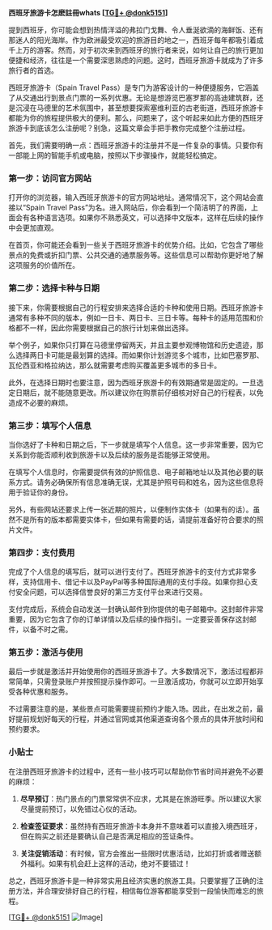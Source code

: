 **西班牙旅游卡怎麽註冊whats [[TG💪+ @donk5151](https://t.me/s/donk5151)]**

提到西班牙，你可能会想到热情洋溢的弗拉门戈舞、令人垂涎欲滴的海鲜饭、还有那迷人的阳光海岸。作为欧洲最受欢迎的旅游目的地之一，西班牙每年都吸引着成千上万的游客。然而，对于初次来到西班牙的旅行者来说，如何让自己的旅行更加便捷和经济，往往是一个需要深思熟虑的问题。这时，西班牙旅游卡就成为了许多旅行者的首选。

西班牙旅游卡（Spain Travel Pass）是专门为游客设计的一种便捷服务，它涵盖了从交通出行到景点门票的一系列优惠。无论是想游览巴塞罗那的高迪建筑群，还是沉浸在马德里的艺术氛围中，甚至想要探索塞维利亚的古老街道，西班牙旅游卡都能为你的旅程提供极大的便利。那么，问题来了，这个听起来如此方便的西班牙旅游卡到底该怎么注册呢？别急，这篇文章会手把手教你完成整个注册过程。

首先，我们需要明确一点：西班牙旅游卡的注册并不是一件复杂的事情。只要你有一部能上网的智能手机或电脑，按照以下步骤操作，就能轻松搞定。

### **第一步：访问官方网站**
打开你的浏览器，输入西班牙旅游卡的官方网站地址。通常情况下，这个网站会直接以“Spain Travel Pass”为名。进入网站后，你会看到一个简洁明了的界面，上面会有各种语言选项。如果你不熟悉英文，可以选择中文版本，这样在后续的操作中会更加直观。

在首页，你可能还会看到一些关于西班牙旅游卡的优势介绍。比如，它包含了哪些景点的免费或折扣门票、公共交通的通票服务等。这些信息可以帮助你更好地了解这项服务的价值所在。

### **第二步：选择卡种与日期**
接下来，你需要根据自己的行程安排来选择合适的卡种和使用日期。西班牙旅游卡通常有多种不同的版本，例如一日卡、两日卡、三日卡等。每种卡的适用范围和价格都不一样，因此你需要根据自己的旅行计划来做出选择。

举个例子，如果你只打算在马德里停留两天，并且主要参观博物馆和历史遗迹，那么选择两日卡可能是最划算的选择。而如果你计划游览多个城市，比如巴塞罗那、瓦伦西亚和格拉纳达，那么就需要考虑购买覆盖更多城市的多日卡。

此外，在选择日期时也要注意，因为西班牙旅游卡的有效期通常是固定的。一旦选定日期后，就不能随意更改。所以建议你在购票前仔细核对好自己的行程表，以免造成不必要的麻烦。

### **第三步：填写个人信息**
当你选好了卡种和日期之后，下一步就是填写个人信息。这一步非常重要，因为它关系到你能否顺利收到旅游卡以及后续的服务是否能够正常使用。

在填写个人信息时，你需要提供有效的护照信息、电子邮箱地址以及其他必要的联系方式。请务必确保所有信息准确无误，尤其是护照号码和姓名，因为这些信息将用于验证你的身份。

另外，有些网站还要求上传一张近期的照片，以便制作实体卡（如果有的话）。虽然不是所有的版本都需要实体卡，但如果有需要的话，请提前准备好符合要求的照片文件。

### **第四步：支付费用**
完成了个人信息的填写后，就可以进行支付了。西班牙旅游卡的支付方式非常多样，支持信用卡、借记卡以及PayPal等多种国际通用的支付手段。如果你担心支付安全问题，可以选择信誉良好的第三方支付平台来进行交易。

支付完成后，系统会自动发送一封确认邮件到你提供的电子邮箱中。这封邮件非常重要，因为它包含了你的订单详情以及后续的操作指引。一定要妥善保存这封邮件，以备不时之需。

### **第五步：激活与使用**
最后一步就是激活并开始使用你的西班牙旅游卡了。大多数情况下，激活过程都非常简单，只需登录账户并按照提示操作即可。一旦激活成功，你就可以立即开始享受各种优惠和服务。

不过需要注意的是，某些景点可能需要提前预约才能入场。因此，在出发之前，最好提前规划好每天的行程，并通过官网或其他渠道查询各个景点的具体开放时间和预约要求。

### **小贴士**
在注册西班牙旅游卡的过程中，还有一些小技巧可以帮助你节省时间并避免不必要的麻烦：

1. **尽早预订**：热门景点的门票常常供不应求，尤其是在旅游旺季。所以建议大家尽量提前预订，以免错过心仪的活动。
   
2. **检查签证要求**：虽然持有西班牙旅游卡本身并不意味着可以直接入境西班牙，但在购买之前还是要确认自己是否满足相应的签证条件。
   
3. **关注促销活动**：有时候，官方会推出一些限时优惠活动，比如打折或者赠送额外福利。如果有机会赶上这样的活动，绝对不要错过！

总之，西班牙旅游卡是一种非常实用且经济实惠的旅游工具。只要掌握了正确的注册方法，并合理安排好自己的行程，相信每位游客都能享受到一段愉快而难忘的旅程。

[[TG💪+ @donk5151](https://t.me/s/donk5151) ![Image](https://i.postimg.cc/rwNCRYN7/Snipaste-2025-04-30-17-27-05.png)]